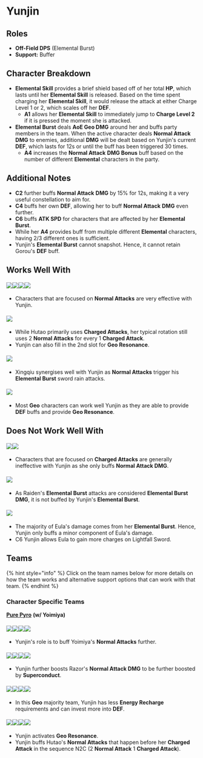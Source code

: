 # Yunjin

## Roles

* **Off-Field DPS** (Elemental Burst)
* **Support:** Buffer

## Character Breakdown

* **Elemental Skill** provides a brief shield based off of her total **HP**, which lasts until her **Elemental Skill** is released. Based on the time spent charging her **Elemental Skill**, it would release the attack at either Charge Level 1 or 2, which scales off her **DEF**.
  * **A1** allows her **Elemental Skill** to immediately jump to **Charge Level 2** if it is pressed the moment she is attacked.
* **Elemental Burst** deals **AoE Geo DMG** around her and buffs party members in the team. When the active character deals **Normal Attack** **DMG** to enemies, additional **DMG** will be dealt based on Yunjin's current **DEF**, which lasts for 12s or until the buff has been triggered 30 times.
  * **A4** increases the **Normal Attack** **DMG Bonus** buff based on the number of different **Elemental** characters in the party.

## Additional Notes

* **C2** further buffs **Normal Attack** **DMG** by 15% for 12s, making it a very useful constellation to aim for.
* **C4** buffs her own **DEF**, allowing her to buff **Normal Attack** **DMG** even further.
* **C6** buffs **ATK SPD** for characters that are affected by her **Elemental Burst**.
* While her **A4** provides buff from multiple different **Elemental** characters, having 2/3 different ones is sufficient.
* Yunjin's **Elemental Burst** cannot snapshot. Hence, it cannot retain Gorou's **DEF** buff.

## **Works Well With**

#### ![](../../.gitbook/assets/UI\_AvatarIcon\_Yoimiya.png)![](../../.gitbook/assets/UI\_AvatarIcon\_Tartaglia.png)![](../../.gitbook/assets/UI\_AvatarIcon\_Razor.png)![](../../.gitbook/assets/UI\_AvatarIcon\_Noelle.png)

* Characters that are focused on **Normal Attacks** are very effective with Yunjin.

#### ![](../../.gitbook/assets/UI\_AvatarIcon\_Hutao.png)

* While Hutao primarily uses **Charged Attacks**, her typical rotation still uses 2 **Normal Attacks** for every 1 **Charged Attack**.
* Yunjin can also fill in the 2nd slot for **Geo Resonance**.

#### ![](../../.gitbook/assets/UI\_AvatarIcon\_Xingqiu.png)

* Xingqiu synergises well with Yunjin as **Normal Attacks** trigger his **Elemental Burst** sword rain attacks.

#### ![](../../.gitbook/assets/Element\_Geo.webp)

* Most **Geo** characters can work well Yunjin as they are able to provide **DEF** buffs and provide **Geo Resonance**.

## **Does Not Work Well With**

#### ![](../../.gitbook/assets/UI\_AvatarIcon\_Ganyu.png)![](../../.gitbook/assets/UI\_AvatarIcon\_Itto.png)

* Characters that are focused on **Charged Attacks** are generally ineffective with Yunjin as she only buffs **Normal Attack DMG**.

#### ![](../../.gitbook/assets/UI\_AvatarIcon\_Raiden\_Shougun.png)

* As Raiden's **Elemental Burst** attacks are considered **Elemental Burst DMG**, it is not buffed by Yunjin's **Elemental Burst**.

#### ![](../../.gitbook/assets/UI\_AvatarIcon\_Eula.png)

* The majority of Eula's damage comes from her **Elemental Burst**. Hence, Yunjin only buffs a minor component of Eula's damage.
* C6 Yunjin allows Eula to gain more charges on Lightfall Sword.

## **Teams**

{% hint style="info" %}
Click on the team names below for more details on how the team works and alternative support options that can work with that team.
{% endhint %}

### Character Specific Teams

[**Pure Pyro**](../../teams/pure-pyro.md) **(w/ Yoimiya)**

#### ![](../../.gitbook/assets/UI\_AvatarIcon\_Yoimiya.png)![](../../.gitbook/assets/UI\_AvatarIcon\_Yunjin.png)![](../../.gitbook/assets/UI\_AvatarIcon\_Zhongli.png)![](../../.gitbook/assets/UI\_AvatarIcon\_Bennett.png)

* Yunjin's role is to buff Yoimiya's **Normal Attacks** further.

#### ![](../../.gitbook/assets/UI\_AvatarIcon\_Razor.png)![](../../.gitbook/assets/UI\_AvatarIcon\_Kaeya.png)![](../../.gitbook/assets/UI\_AvatarIcon\_Yunjin.png)![](../../.gitbook/assets/UI\_AvatarIcon\_Diona.png)

* Yunjin further boosts Razor's **Normal Attack DMG** to be further boosted by **Superconduct**.

#### ![](../../.gitbook/assets/UI\_AvatarIcon\_Noelle.png)![](../../.gitbook/assets/UI\_AvatarIcon\_Gorou.png)![](../../.gitbook/assets/UI\_AvatarIcon\_Yunjin.png)![](../../.gitbook/assets/UI\_AvatarIcon\_Zhongli.png)

* In this **Geo** majority team, Yunjin has less **Energy Recharge** requirements and can invest more into **DEF**.

#### ![](../../.gitbook/assets/UI\_AvatarIcon\_Hutao.png)![](../../.gitbook/assets/UI\_AvatarIcon\_Xingqiu.png)![](../../.gitbook/assets/UI\_AvatarIcon\_Yunjin.png)![](../../.gitbook/assets/UI\_AvatarIcon\_Zhongli.png)

* Yunjin activates **Geo Resonance**.
* Yunjin buffs Hutao's **Normal Attacks** that happen before her **Charged Attack** in the sequence N2C (2 **Normal Attack** 1 **Charged Attack**).
